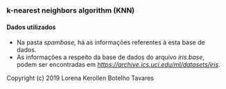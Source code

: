 ### k-nearest neighbors algorithm (KNN)


#### Dados utilizados

* Na pasta *spambase*, há as informações referentes à esta base de dados.
* As informações a respeito da base de dados do arquivo *iris.base*, podem ser encontradas em *https://archive.ics.uci.edu/ml/datasets/iris*.

Copyright (c) 2019 Lorena Kerollen Botelho Tavares
